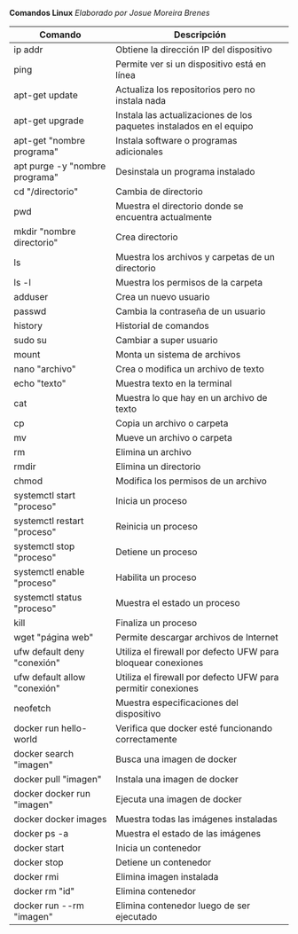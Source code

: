 **Comandos Linux**
_Elaborado por Josue Moreira Brenes_

| Comando | Descripción |
| ------- | ----------- |
| ip addr | Obtiene la dirección IP del dispositivo |
| ping | Permite ver si un dispositivo está en línea |
| apt-get update | Actualiza los repositorios pero no instala nada |
| apt-get upgrade | Instala las actualizaciones de los paquetes instalados en el equipo |
| apt-get "nombre programa" | Instala software o programas adicionales |
| apt purge -y "nombre programa" | Desinstala un programa instalado |
| cd "/directorio" | Cambia de directorio |
| pwd | Muestra el directorio donde se encuentra actualmente |
| mkdir "nombre directorio"  | Crea directorio |
| ls | Muestra los archivos y carpetas de un directorio |
| ls -l | Muestra los permisos de la carpeta |
| adduser <nombre de usuario> | Crea un nuevo usuario |
| passwd <nombre de usuario> | Cambia la contraseña de un usuario |
| history | Historial de comandos |
| sudo su | Cambiar  a super usuario |
| mount | Monta un sistema de archivos |
| nano "archivo" | Crea o modifica un archivo de texto |
| echo "texto" | Muestra texto en la terminal |
| cat | Muestra lo que hay en un archivo de texto |
| cp | Copia un archivo o carpeta |  
| mv | Mueve un archivo o carpeta |  
| rm | Elimina un archivo |
| rmdir | Elimina un directorio |
| chmod | Modifica los permisos de un archivo |
| systemctl start "proceso" | Inicia un proceso |
| systemctl restart "proceso" | Reinicia un proceso |
| systemctl stop "proceso" | Detiene un proceso |
| systemctl enable "proceso" | Habilita un proceso |
| systemctl status "proceso" | Muestra el estado un proceso |
| kill | Finaliza un proceso |  
| wget "página web" | Permite descargar archivos de Internet |  
| ufw default deny "conexión" | Utiliza el firewall por defecto UFW para bloquear conexiones |
| ufw default allow "conexión" | Utiliza el firewall por defecto UFW para permitir conexiones |
| neofetch | Muestra especificaciones del dispositivo |
| docker run hello-world | Verifica que docker esté funcionando correctamente | 
| docker search "imagen" | Busca una imagen de docker | 
| docker pull "imagen" | Instala una imagen de docker | 
| docker docker run "imagen" | Ejecuta una imagen de docker | 
| docker docker images | Muestra todas las imágenes instaladas | 
| docker ps -a | Muestra el estado de las imágenes | 
| docker start | Inicia un contenedor | 
| docker stop | Detiene un contenedor |
| docker rmi | Elimina imagen instalada |  
| docker rm "id" | Elimina contenedor |  
| docker run --rm "imagen" | Elimina contenedor luego de ser ejecutado |  
